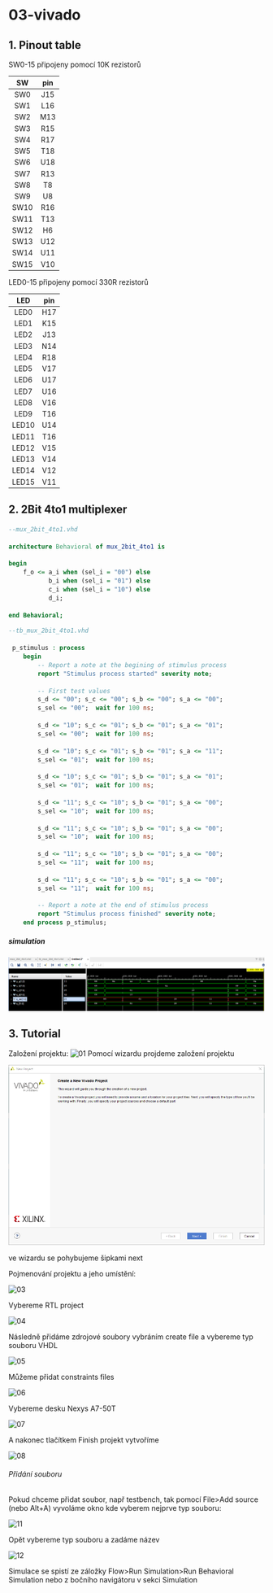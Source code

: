 # 03-vivado



## 1. Pinout table

SW0-15 připojeny pomocí 10K rezistorů

|  SW  | pin  |
| :--: | :--: |
| SW0  | J15  |
| SW1  | L16  |
| SW2  | M13  |
| SW3  | R15  |
| SW4  | R17  |
| SW5  | T18  |
| SW6  | U18  |
| SW7  | R13  |
| SW8  |  T8  |
| SW9  |  U8  |
| SW10 | R16  |
| SW11 | T13  |
| SW12 |  H6  |
| SW13 | U12  |
| SW14 | U11  |
| SW15 | V10  |



LED0-15 připojeny pomocí 330R rezistorů

|  LED  | pin  |
| :---: | :--: |
| LED0  | H17  |
| LED1  | K15  |
| LED2  | J13  |
| LED3  | N14  |
| LED4  | R18  |
| LED5  | V17  |
| LED6  | U17  |
| LED7  | U16  |
| LED8  | V16  |
| LED9  | T16  |
| LED10 | U14  |
| LED11 | T16  |
| LED12 | V15  |
| LED13 | V14  |
| LED14 | V12  |
| LED15 | V11  |



## 2. 2Bit 4to1 multiplexer 





```vhdl
--mux_2bit_4to1.vhd

architecture Behavioral of mux_2bit_4to1 is

begin
    f_o <= a_i when (sel_i = "00") else
           b_i when (sel_i = "01") else
           c_i when (sel_i = "10") else
           d_i;

end Behavioral;
```



```vhdl
--tb_mux_2bit_4to1.vhd

 p_stimulus : process
    begin
        -- Report a note at the begining of stimulus process
        report "Stimulus process started" severity note;

        -- First test values
        s_d <= "00"; s_c <= "00"; s_b <= "00"; s_a <= "00"; 
        s_sel <= "00";  wait for 100 ns;
     
        s_d <= "10"; s_c <= "01"; s_b <= "01"; s_a <= "01"; 
        s_sel <= "00";  wait for 100 ns;
     
        s_d <= "10"; s_c <= "01"; s_b <= "01"; s_a <= "11"; 
        s_sel <= "01";  wait for 100 ns;
     
        s_d <= "10"; s_c <= "01"; s_b <= "01"; s_a <= "01"; 
        s_sel <= "01";  wait for 100 ns;
        
        s_d <= "11"; s_c <= "10"; s_b <= "01"; s_a <= "00"; 
        s_sel <= "10";  wait for 100 ns;
        
        s_d <= "11"; s_c <= "10"; s_b <= "01"; s_a <= "00"; 
        s_sel <= "10";  wait for 100 ns;
          
        s_d <= "11"; s_c <= "10"; s_b <= "01"; s_a <= "00"; 
        s_sel <= "11";  wait for 100 ns;
        
        s_d <= "11"; s_c <= "10"; s_b <= "01"; s_a <= "00"; 
        s_sel <= "11";  wait for 100 ns;

        -- Report a note at the end of stimulus process
        report "Stimulus process finished" severity note;
    end process p_stimulus;
```

##### simulation

![sim](sim.png)

## 3. Tutorial



Založení projektu:
![01](../../\01.PNG)
Pomocí wizardu projdeme založení projektu

![02](tutorial\02.PNG)

ve wizardu se pohybujeme šipkami next

Pojmenování projektu a jeho umístění:

![03](D:\DE1\marak\Digital-electronics-1\Labs\03-vivado\tutorial\03.PNG)

Vybereme RTL project

 ![04](D:\DE1\marak\Digital-electronics-1\Labs\03-vivado\tutorial\04.PNG)

Následně přidáme zdrojové soubory vybráním create file a vybereme typ souboru VHDL 

![05](D:\DE1\marak\Digital-electronics-1\Labs\03-vivado\tutorial\05.PNG)

Můžeme přidat constraints files

![06](D:\DE1\marak\Digital-electronics-1\Labs\03-vivado\tutorial\06.PNG)

Vybereme desku Nexys A7-50T

![07](D:\DE1\marak\Digital-electronics-1\Labs\03-vivado\tutorial\07.PNG)

A nakonec tlačítkem Finish projekt vytvoříme

![08](D:\DE1\marak\Digital-electronics-1\Labs\03-vivado\tutorial\08.PNG)



###### Přidání souboru

Pokud chceme přidat soubor, např testbench, tak pomocí File>Add source (nebo Alt+A) vyvoláme okno kde vyberem nejprve typ souboru:

![11](D:\DE1\marak\Digital-electronics-1\Labs\03-vivado\tutorial\11.PNG)

Opět vybereme typ souboru a zadáme název

![12](D:\DE1\marak\Digital-electronics-1\Labs\03-vivado\tutorial\12.PNG)

Simulace se spistí ze záložky Flow>Run Simulation>Run Behavioral Simulation nebo z bočního navigátoru v sekci Simulation


```

```
